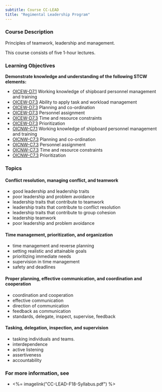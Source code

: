 ```yaml
---
subtitle: Course CC-LEAD
title: "Regimental Leadership Program"
---
```


### Course Description

Principles of teamwork, leadership and management.

This course consists of five 1-hour lectures.


### Learning Objectives

**Demonstrate knowledge and understanding of the following STCW elements:**

* [OICEW-D7.1](31#OICEW-D7\.1) Working knowledge of shipboard personnel management and training
* [OICEW-D7.3](31#OICEW-D7\.3) Ability to apply task and workload management
* [OICEW-D7.3](31#OICEW-D7\.3) Planning and co-ordination
* [OICEW-D7.3](31#OICEW-D7\.3) Personnel assignment
* [OICEW-D7.3](31#OICEW-D7\.3) Time and resource constraints
* [OICEW-D7.3](31#OICEW-D7\.3) Prioritization 
* [OICNW-C7.1](21#OICNW-C7\.1) Working knowledge of shipboard personnel management and training
* [OICNW-C7.3](21#OICNW-C7\.3) Planning and co-ordination
* [OICNW-C7.3](21#OICNW-C7\.3) Personnel assignment
* [OICNW-C7.3](21#OICNW-C7\.3) Time and resource constraints
* [OICNW-C7.3](21#OICNW-C7\.3) Prioritization


### Topics

#### Conflict resolution, managing conflict, and teamwork

* good leadership and leadership traits
* poor leadership and problem avoidance
* leadership traits that contribute to teamwork
* leadership traits that contribute to conflict resolution
* leadership traits that contribute to group cohesion
* leadership teamwork
* poor leadership and problem avoidance

#### Time management, prioritization, and organization

* time management and reverse planning
* setting realistic and attainable goals
* prioritizing immediate needs
* supervision in time management
* safety and deadlines 

#### Proper planning, effective communication, and coordination and cooperation

* coordination and cooperation
* effective communication 
* direction of communication
* feedback as communication
* standards, delegate, inspect, supervise, feedback


#### Tasking, delegation, inspection, and supervision

* tasking individuals and teams.
* interdependence 
* active listening
* assertiveness
* accountability 



### For more information, see 

* <%= imagelink("CC-LEAD-F18-Syllabus.pdf") %> 



